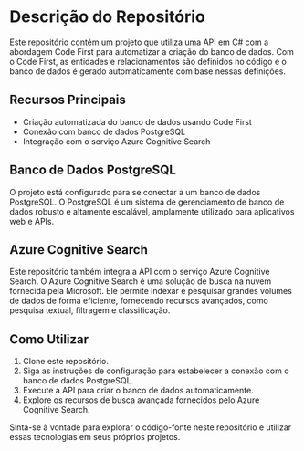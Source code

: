 # Descrição do Repositório

Este repositório contém um projeto que utiliza uma API em C# com a abordagem Code First para automatizar a criação do banco de dados. Com o Code First, as entidades e relacionamentos são definidos no código e o banco de dados é gerado automaticamente com base nessas definições.

## Recursos Principais

- Criação automatizada do banco de dados usando Code First
- Conexão com banco de dados PostgreSQL
- Integração com o serviço Azure Cognitive Search

## Banco de Dados PostgreSQL

O projeto está configurado para se conectar a um banco de dados PostgreSQL. O PostgreSQL é um sistema de gerenciamento de banco de dados robusto e altamente escalável, amplamente utilizado para aplicativos web e APIs.

## Azure Cognitive Search

Este repositório também integra a API com o serviço Azure Cognitive Search. O Azure Cognitive Search é uma solução de busca na nuvem fornecida pela Microsoft. Ele permite indexar e pesquisar grandes volumes de dados de forma eficiente, fornecendo recursos avançados, como pesquisa textual, filtragem e classificação.

## Como Utilizar

1. Clone este repositório.
2. Siga as instruções de configuração para estabelecer a conexão com o banco de dados PostgreSQL.
3. Execute a API para criar o banco de dados automaticamente.
4. Explore os recursos de busca avançada fornecidos pelo Azure Cognitive Search.

Sinta-se à vontade para explorar o código-fonte neste repositório e utilizar essas tecnologias em seus próprios projetos.

